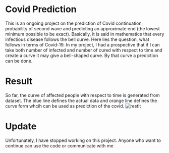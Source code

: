 # Covid Prediction
This is an ongoing project on the prediction of Covid continuation, probability of second wave and predicting an approximate end (the lowest minimum possible to be exact). Basically, it is said in mathematics that every infectious disease follows the bell curve. Here lies the question, what follows in terms of Covid-19. In my project, I had a prospective that if I can take both number of infected and number of cured with respect to time and create a curve it may give a bell-shaped curve. By that curve a prediction can be done.
# Result
So far, the curve of affected people with respect to time is generated from dataset. The blue line defines the actual data and orange line defines the curve form whcih can be used as prediction of the covid.
![restlt](Images/result.png)
# Update
Unfortunately, I have stopped working on this project. Anyone who want to continue can use the code or communicate with me
